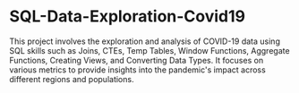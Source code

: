 # SQL-Data-Exploration-Covid19
This project involves the exploration and analysis of COVID-19 data using SQL skills such as Joins, CTEs, Temp Tables, Window Functions, Aggregate Functions, Creating Views, and Converting Data Types. It focuses on various metrics to provide insights into the pandemic's impact across different regions and populations.
